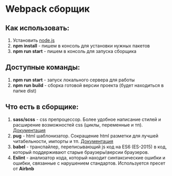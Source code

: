 <h1>Webpack сборщик</h1>

<h2>Как использовать:</h2>
<ol>
	<li>Установить <a target="_blank" href="https://nodejs.org">node.js</a></li>
	<li><b>npm install</b> - пишем в консоль для установки нужных пакетов</li>
	<li><b>npm run start</b> - пишем в консоль для запуска сборщика</li>
</ol>

<h2>Доступные команды:</h2>
<ol>
	<li><b>npm run start</b> - запуск локального сервера для работы</li>
	<li><b>npm run build</b> - сборка готовой версии проекта (будет находиться в папке dist)</li>
</ol>

<h2>Что есть в сборщике:</h2>
<ol>
	<li><b>sass/scss</b> - css препроцессор. Более удобное написание стилей и расширение возможностей css (циклы, переменные и тп). 
		<a target="_blank" href="https://sass-scss.ru/guide/">Документация</a>
	</li>
	<li><b>pug</b> - html шаблонизатор. Сокращение html разметки для лучшей читабельности, импорты и тп. 
		<a target="_blank" href="https://pugjs.org/api/getting-started.html">Документация</a>
	</li>
	<li><b>babel</b> - транспайлер, переписывающий js код на ES6 (ES-2015) в код, который поддерживают старые браузеры\версии браузеров.</li>
	<li><b>Eslint</b> - анализатор кода, который находит синтаксические ошибки и ошибки, связанные с нарушением стандартов. Используется пресет от 	<b>Airbnb</b></li>
</ol>
